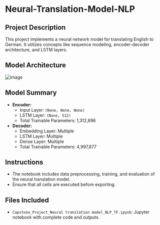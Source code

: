 # Neural-Translation-Model-NLP


## Project Description
This project implements a neural network model for translating English to German. It utilizes concepts like sequence modeling, encoder-decoder architecture, and LSTM layers.

## Model Architecture

![image](https://github.com/user-attachments/assets/bc5a537f-097f-45c3-9cd8-4b4b835d2e38)

## Model Summary
- **Encoder:**
  - Input Layer: `(None, None, None)`
  - LSTM Layer: `(None, 512)`
  - Total Trainable Parameters: 1,312,896
- **Decoder:**
  - Embedding Layer: Multiple
  - LSTM Layer: Multiple
  - Dense Layer: Multiple
  - Total Trainable Parameters: 4,997,877

## Instructions
- The notebook includes data preprocessing, training, and evaluation of the neural translation model.
- Ensure that all cells are executed before exporting.

## Files Included
- `Capstone_Project_Neural translation model_NLP_TF.ipynb`: Jupyter notebook with complete code and outputs.




